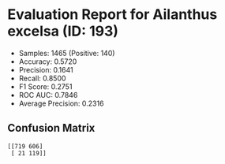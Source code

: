 # Evaluation Report for Ailanthus excelsa (ID: 193)
- Samples: 1465 (Positive: 140)
- Accuracy: 0.5720
- Precision: 0.1641
- Recall: 0.8500
- F1 Score: 0.2751
- ROC AUC: 0.7846
- Average Precision: 0.2316

## Confusion Matrix
```
[[719 606]
 [ 21 119]]
```